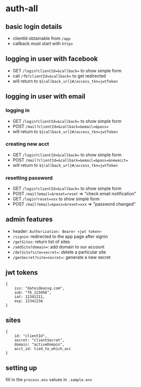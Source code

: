 # auth-all

## basic login details
- clientId obtainable from `/app`
- callback must start with `https`

## logging in user with facebook
- GET `/login?clientId=&callback=` to show simple form
- call `/fb?clientId=&callback=` to get redirected
- will return to `${callback_url}#/access_tkn=jwtToken`

## logging in user with email
### logging in
- GET `/login?clientId=&callback=` to show simple form
- POST `/mail?clientId=&callback=&email=&pass=`
- will return to `${callback_url}#/access_tkn=jwtToken`

### creating new acct
- GET `/login?clientId=&callback=` to show simple form
- POST `/mail?clientId=&callback=&email=&pass=&newacct=`
- will return to `${callback_url}#/access_tkn=jwtToken`

### resetting password
- GET `/login?clientId=&callback=` to show simple form
- POST `/mail?email=&reset=reset` => "check email notification"
- GET `/login?reset=xxx` to show simple form
- POST `/mail?email=&pass=&reset=xxx` => "password changed"

## admin features
- header: `Authorization: Bearer <jwt token>`
- `/signin`: redirected to the app page after signin
- `/getSites`: return list of sites
- `/addSite?domain=`: add domain to our account
- `/delSite?site=secret=`: delete a particular site
- `/genSecret?site=secret=`: generate a new secret

## jwt tokens
```
{
    iss: "dateideassg.com",
    sub: "fb_123456",
    iat: 12341211,
    exp: 12341234
}
```

## sites
```
{
    id: "clientId",
    secret: "clientSecret",
    domain: "activeDomain",
    acct_id: tied_to_which_acc
}
```

## setting up
fill in the `process.env` values in `.sample.env`
